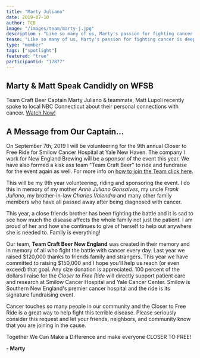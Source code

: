 ```yaml
---
title: "Marty Juliano"
date: 2019-07-10
author: TCB
image: "/images/team/marty-j.jpg"
description : "Like so many of us, Marty's passion for fighting cancer is deeply personal..."
tease: "Like so many of us, Marty's passion for fighting cancer is deeply personal. Watch as he and fellow teammate, Matt share their stories." 
type: "member"
tags: ["spotlight"]
featured: "true"
participantid: "17877"
---
```


## Marty & Matt Speak Candidly on WFSB

Team Craft Beer Captain Marty Juliano & teammate, Matt Lupoli recently spoke to local NBC Connecticut about their personal connections with cancer.
[Watch Now!][watch]

## A Message from Our Captain...

On September 7th, 2019 I will be volunteering for the 9th annual Closer to Free Ride for Smilow Cancer Hospital at Yale New Haven. The company I work for New England Brewing will be a sponsor of the event this year. We have also formed a kisk ass team "Team Craft Beer" to ride and fundraise for the event again as well. For more info on [how to join the Team click here][join]. 

This will be my 9th year volunteering, riding and sponsoring the event. I do this in memory of my mother *Anne Juliano Gonsalves*, my uncle *Frank Juliano*, my brother-in-law *Charles Valendra* and many other family members who have all passed away after being diagnosed with cancer. 

This year, a close friends brother has been fighting the battle and it is sad to see how much the disease affects the whole family not just the patient. I am proud of her and how she continues to give of herself to help out anywhere she is needed to. Family is everything!   

Our team, **Team Craft Beer New England** was created in their memory and in memory of all who fight the battle with cancer every day. Last year we raised $120,000 thanks to friends family and strangers. This year we have committed to raising $150,000 and I hope you'll help us reach (or even exceed) that goal. Any size donation is appreciated. 100 percent of the dollars I raise for the *Closer to Free Ride* will directly support patient care and research at Smilow Cancer Hospital and Yale Cancer Center. Smilow is Southern New England's premier cancer hospital and the ride is its signature fundraising event.

Cancer touches so many people in our community and the Closer to Free Ride is a great way to help fight this terrible disease. Please seriously consider this request and let your friends, neighbors, and community know that you are joining in the cause. 

Together We Can Make a Difference and make everyone CLOSER TO FREE!

**- Marty**

[join]: /msg/join
[watch]: https://www.nbcconnecticut.com/on-air/as-seen-on/Family-Members-Ride-in-Closer-To-Free-Event--For-Those-Lost_Hartford-512607892.html